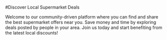 #Discover Local Supermarket Deals 

Welcome to our community-driven platform where you can find and share the best supermarket offers near you. Save money and time by exploring deals posted by people in your area. Join us today and start benefiting from the latest local discounts!
